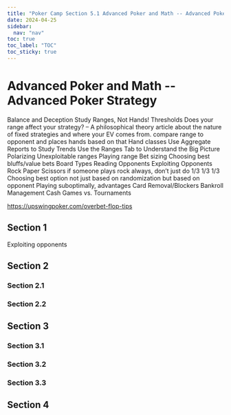 ```yaml
---
title: "Poker Camp Section 5.1 Advanced Poker and Math -- Advanced Poker Strategy"
date: 2024-04-25
sidebar:
  nav: "nav"
toc: true
toc_label: "TOC"
toc_sticky: true
---
```


# Advanced Poker and Math -- Advanced Poker Strategy
Balance and Deception
Study Ranges, Not Hands!
Thresholds
Does your range affect your strategy? – A philosophical theory article about the nature of fixed strategies and where your EV comes from.
compare range to opponent and places hands based on that
Hand classes
Use Aggregate Reports to Study Trends
Use the Ranges Tab to Understand the Big Picture
Polarizing
Unexploitable ranges
Playing range
Bet sizing
Choosing best bluffs/value bets
Board Types
Reading Opponents
Exploiting Opponents
Rock Paper Scissors if someone plays rock always, don’t just do 1/3 1/3 1/3 
Choosing best option not just based on randomization but based on opponent
Playing suboptimally, advantages 
Card Removal/Blockers
Bankroll Management
Cash Games vs. Tournaments

https://upswingpoker.com/overbet-flop-tips 

## Section 1
Exploiting opponents
## Section 2
### Section 2.1
### Section 2.2


## Section 3
### Section 3.1
### Section 3.2
### Section 3.3

## Section 4
